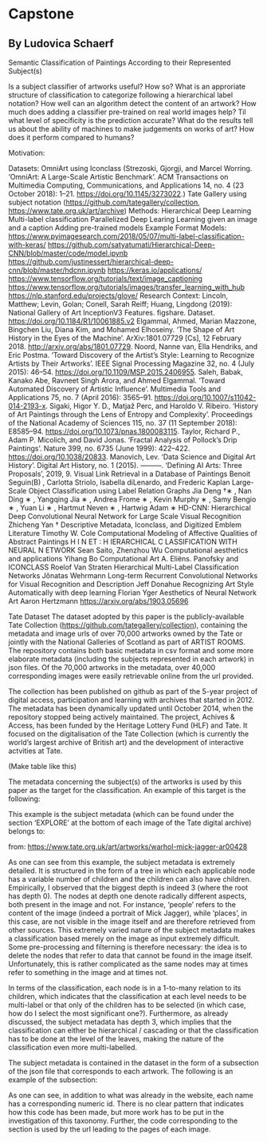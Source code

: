 # Capstone
## By Ludovica Schaerf

Semantic Classification of Paintings According to their Represented Subject(s)
 
Is a subject classifier of artworks useful? How so?
What is an approriate structure of classification to categorize following a hierarchical label notation?
How well can an algorithm detect the content of an artwork? How much does adding a classifier pre-trained on real world images help? Til what level of specificity is the prediction accurate?
What do the results tell us about the ability of machines to make judgements on works of art? How does it perform compared to humans?
 
 
Motivation:
 
Datasets:
OmniArt using Iconclass
(Strezoski, Gjorgji, and Marcel Worring. ‘OmniArt: A Large-Scale Artistic Benchmark’. ACM Transactions on Multimedia Computing, Communications, and Applications 14, no. 4 (23 October 2018): 1–21. https://doi.org/10.1145/3273022.)
Tate Gallery using subject notation (https://github.com/tategallery/collection, https://www.tate.org.uk/art/archive) 
Methods:
Hierarchical Deep Learning
Multi-label classification
Parallelized Deep Learing
Learning given an image and a caption
Adding pre-trained models
Example Format Models:
https://www.pyimagesearch.com/2018/05/07/multi-label-classification-with-keras/
https://github.com/satyatumati/Hierarchical-Deep-CNN/blob/master/code/model.ipynb
https://github.com/justinessert/hierarchical-deep-cnn/blob/master/hdcnn.ipynb
https://keras.io/applications/
https://www.tensorflow.org/tutorials/text/image_captioning
https://www.tensorflow.org/tutorials/images/transfer_learning_with_hub
https://nlp.stanford.edu/projects/glove/
Research Context:
Lincoln, Matthew; Levin, Golan; Conell, Sarah Reiff; Huang, Lingdong (2019): National Gallery of Art InceptionV3 Features. figshare. Dataset. https://doi.org/10.1184/R1/10061885.v2
Elgammal, Ahmed, Marian Mazzone, Bingchen Liu, Diana Kim, and Mohamed Elhoseiny. ‘The Shape of Art History in the Eyes of the Machine’. ArXiv:1801.07729 [Cs], 12 February 2018. http://arxiv.org/abs/1801.07729.
Noord, Nanne van, Ella Hendriks, and Eric Postma. ‘Toward Discovery of the Artist’s Style: Learning to Recognize Artists by Their Artworks’. IEEE Signal Processing Magazine 32, no. 4 (July 2015): 46–54. https://doi.org/10.1109/MSP.2015.2406955.
Saleh, Babak, Kanako Abe, Ravneet Singh Arora, and Ahmed Elgammal. ‘Toward Automated Discovery of Artistic Influence’. Multimedia Tools and Applications 75, no. 7 (April 2016): 3565–91. https://doi.org/10.1007/s11042-014-2193-x.
Sigaki, Higor Y. D., Matjaž Perc, and Haroldo V. Ribeiro. ‘History of Art Paintings through the Lens of Entropy and Complexity’. Proceedings of the National Academy of Sciences 115, no. 37 (11 September 2018): E8585–94. https://doi.org/10.1073/pnas.1800083115.
Taylor, Richard P., Adam P. Micolich, and David Jonas. ‘Fractal Analysis of Pollock’s Drip Paintings’. Nature 399, no. 6735 (June 1999): 422–422. https://doi.org/10.1038/20833.
Manovich, Lev. ‘Data Science and Digital Art History’. Digital Art History, no. 1 (2015).
———. ‘Defining AI Arts: Three Proposals’, 2019, 9.
Visual Link Retrieval in a Database of Paintings Benoit Seguin(B) , Carlotta Striolo, Isabella diLenardo, and Frederic Kaplan
Large-Scale Object Classification using Label
Relation Graphs Jia Deng †∗ , Nan Ding ∗ , Yangqing Jia ∗ , Andrea Frome ∗ , Kevin Murphy ∗ , Samy Bengio ∗ , Yuan Li ∗ , Hartmut Neven ∗ , Hartwig Adam ∗
HD-CNN: Hierarchical Deep Convolutional Neural Network for Large Scale
Visual Recognition Zhicheng Yan †
Descriptive Metadata, Iconclass, and Digitized Emblem Literature Timothy W. Cole
Computational Modeling of Affective Qualities of Abstract Paintings
H I N ET : H IERARCHICAL C LASSIFICATION WITH NEURAL N ETWORK Sean Saito, Zhenzhou Wu
Computational aesthetics and applications Yihang Bo
Computational Art A. Eliëns.
Panofsky and ICONCLASS Roelof Van Straten
Hierarchical Multi-Label Classification Networks Jônatas Wehrmann
Long-term Recurrent Convolutional Networks for Visual Recognition and Description Jeff Donahue
Recognizing Art Style Automatically with deep learning Florian Yger
Aesthetics of Neural Network Art Aaron Hertzmann https://arxiv.org/abs/1903.05696 
 
Tate Dataset
The dataset adopted by this paper is the publicly-available Tate Collection (https://github.com/tategallery/collection), containing the metadata and image urls of over 70,000 artworks owned by the Tate or jointly with the National Galleries of Scotland as part of ARTIST ROOMS. The repository contains both basic metadata in csv format and some more elaborate metadata (including the subjects represented in each artwork) in json files. Of the 70,000 artworks in the metadata, over 40,000 corresponding images were easily retrievable online from the url provided. 

The collection has been published on github as part of the 5-year project of digital access, participation and learning with archives that started in 2012. The metadata has been dynamically updated until October 2014, when the repository stopped being actively maintained. The project, Achives & Access, has been funded by the Heritage Lottery Fund (HLF) and Tate. It focused on the digitalisation of the Tate Collection (which is currently the world’s largest archive of British art) and the development of interactive actvities at Tate. 

(Make table like this)



The metadata concerning the subject(s) of the artworks is used by this paper as the target for the classification. An example of this target is the following:


This example is the subject metadata (which can be found under the section ‘EXPLORE’ at the bottom of each image of the Tate digital archive) belongs to:

 
from: https://www.tate.org.uk/art/artworks/warhol-mick-jagger-ar00428

As one can see from this example, the subject metadata is extremely detailed. It is structured in the form of a tree in which each applicable node has a variable number of children and the children can also have children. Empirically, I observed that the biggest depth is indeed 3 (where the root has depth 0). The nodes at depth one denote radically different aspects, both present in the image and not. For instance, ‘people’ refers to the content of the image (indeed a portrait of Mick Jagger), while ‘places’, in this case, are not visible in the image itself and are therefore retrieved from other sources. This extremely varied nature of the subject metadata makes a classification based merely on the image as input extremely difficult. Some pre-processing and filterning is therefore necessary: the idea is to delete the nodes that refer to data that cannot be found in the image itself. Unfortunately, this is rather complicated as the same nodes may at times refer to something in the image and at times not. 

In terms of the classification, each node is in a 1-to-many relation to its children, which indicates that the classification at each level needs to be multi-label or that only of the children has to be selected (in which case, how do I select the most significant one?). Furthermore, as already discussed, the subject metadata has depth 3, which implies that the classification can either be hierarchical / cascading or that the classification has to be done at the level of the leaves, making the nature of the classification even more multi-labelled. 

The subject metadata is contained in the dataset in the form of a subsection of the json file that corresponds to each artwork. The following is an example of the subsection:
   
As one can see, in addition to what was already in the website, each name has a corresponding numeric id. There is no clear pattern that indicates how this code has been made, but more work has to be put in the investigation of this taxonomy. Further, the code corresponding to the section is used by the url leading to the pages of each image. 


